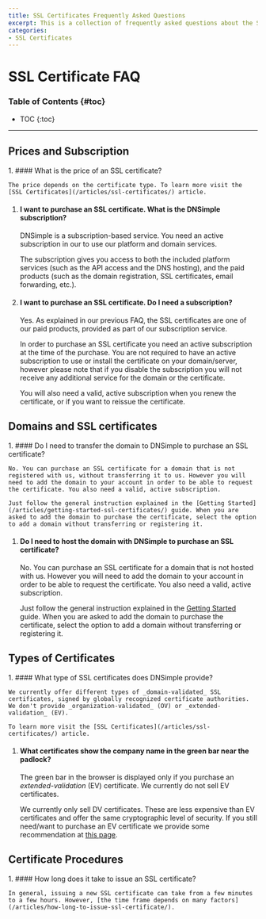 ```yaml
---
title: SSL Certificates Frequently Asked Questions
excerpt: This is a collection of frequently asked questions about the SSL certificates offered by DNSimple.
categories:
- SSL Certificates
---
```


# SSL Certificate FAQ

### Table of Contents {#toc}

* TOC
{:toc}

---

## Prices and Subscription

<div class="section-faq" markdown="1">
1.  #### What is the price of an SSL certificate?

    The price depends on the certificate type. To learn more visit the [SSL Certificates](/articles/ssl-certificates/) article.

1.  #### I want to purchase an SSL certificate. What is the DNSimple subscription?

    DNSimple is a subscription-based service. You need an active subscription in our to use our platform and domain services.

    The subscription gives you access to both the included platform services (such as the API access and the DNS hosting), and the paid products (such as the domain registration, SSL certificates, email forwarding, etc.).

1.  #### I want to purchase an SSL certificate. Do I need a subscription?

    Yes. As explained in our previous FAQ, the SSL certificates are one of our paid products, provided as part of our subscription service.

    In order to purchase an SSL certificate you need an active subscription at the time of the purchase. You are not required to have an active subscription to use or install the certificate on your domain/server, however please note that if you disable the subscription you will not receive any additional service for the domain or the certificate.

    You will also need a valid, active subscription when you renew the certificate, or if you want to reissue the certificate.
</div>

## Domains and SSL certificates

<div class="section-faq" markdown="1">
1.  #### Do I need to transfer the domain to DNSimple to purchase an SSL certificate?

    No. You can purchase an SSL certificate for a domain that is not registered with us, without transferring it to us. However you will need to add the domain to your account in order to be able to request the certificate. You also need a valid, active subscription.

    Just follow the general instruction explained in the [Getting Started](/articles/getting-started-ssl-certificates/) guide. When you are asked to add the domain to purchase the certificate, select the option to add a domain without transferring or registering it.

1.  #### Do I need to host the domain with DNSimple to purchase an SSL certificate?

    No. You can purchase an SSL certificate for a domain that is not hosted with us. However you will need to add the domain to your account in order to be able to request the certificate. You also need a valid, active subscription.

    Just follow the general instruction explained in the [Getting Started](/articles/getting-started-ssl-certificates/) guide. When you are asked to add the domain to purchase the certificate, select the option to add a domain without transferring or registering it.
</div>


## Types of Certificates

<div class="section-faq" markdown="1">
1.  #### What type of SSL certificates does DNSimple provide?

    We currently offer different types of _domain-validated_ SSL certificates, signed by globally recognized certificate authorities. We don't provide _organization-validated_ (OV) or _extended-validation_ (EV).

    To learn more visit the [SSL Certificates](/articles/ssl-certificates/) article.

1.  #### What certificates show the company name in the green bar near the padlock?

    The green bar in the browser is displayed only if you purchase an _extended-validation_ (EV) certificate. We currently do not sell EV certificates.

    We currently only sell DV certificates. These are less expensive than EV certificates and offer the same cryptographic level of security. If you still need/want to purchase an EV certificate we provide some recommendation at [this page](/articles/can-ev-ssl-certificates/).
</div>


## Certificate Procedures

<div class="section-faq" markdown="1">
1.  #### How long does it take to issue an SSL certificate?

    In general, issuing a new SSL certificate can take from a few minutes to a few hours. However, [the time frame depends on many factors](/articles/how-long-to-issue-ssl-certificate/).
</div>
